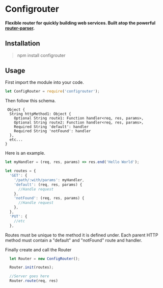 # **Configrouter**

#### Flexible router for quickly building web services. Built atop the powerful [router-parser](https://github.com/rcs/route-parser).

## Installation

> npm install configrouter

## Usage

First import the module into your code.

```js
let ConfigRouter = require('configrouter');
```

Then follow this schema.

```
 Object {
  String httpMethod1: Object {
    Optional String route1: Function handler<req, res, params>,
    Optional String route2: Function handler<req, res, params>,
    Required String 'default': handler
    Required String 'notFound': handler
  },
  etc...
}
```

Here is an example.

```js
let myHandler = (req, res, params) => res.end('Hello World');

let routes = {
  'GET': {
    '/path/:with/params': myHandler,
    'default': (req, res, params) {
      //Handle request
    },
    'notFound': (req, res, params) {
      //Handle request
    },
  },
  'PUT': {
    //etc
  },
```

Routes must be unique to the method it is defined under. Each parent HTTP method must contain a "default" and "notFound" route and handler.

Finally create and call the Router

```js
  let Router = new ConfigRouter();

  Router.init(routes);

  //Server goes here
  Router.route(req, res)
```
